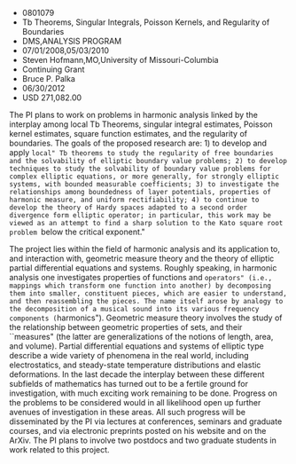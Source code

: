 
* 0801079
* Tb Theorems, Singular Integrals, Poisson Kernels, and Regularity of Boundaries
* DMS,ANALYSIS PROGRAM
* 07/01/2008,05/03/2010
* Steven Hofmann,MO,University of Missouri-Columbia
* Continuing Grant
* Bruce P. Palka
* 06/30/2012
* USD 271,082.00

The PI plans to work on problems in harmonic analysis linked by the interplay
among local Tb Theorems, singular integral estimates, Poisson kernel estimates,
square function estimates, and the regularity of boundaries. The goals of the
proposed research are: 1) to develop and apply ``local" Tb theorems to study the
regularity of free boundaries and the solvability of elliptic boundary value
problems; 2) to develop techniques to study the solvability of boundary value
problems for complex elliptic equations, or more generally, for strongly
elliptic systems, with bounded measurable coefficients; 3) to investigate the
relationships among boundedness of layer potentials, properties of harmonic
measure, and uniform rectifiability; 4) to continue to develop the theory of
Hardy spaces adapted to a second order divergence form elliptic operator; in
particular, this work may be viewed as an attempt to find a sharp solution to
the Kato square root problem ``below the critical exponent."

The project lies within the field of harmonic analysis and its application to,
and interaction with, geometric measure theory and the theory of elliptic
partial differential equations and systems. Roughly speaking, in harmonic
analysis one investigates properties of functions and ``operators" (i.e.,
mappings which transform one function into another) by decomposing them into
smaller, constituent pieces, which are easier to understand, and then
reassembling the pieces. The name itself arose by analogy to the decomposition
of a musical sound into its various frequency components (``harmonics").
Geometric measure theory involves the study of the relationship between
geometric properties of sets, and their ``measures" (the latter are
generalizations of the notions of length, area, and volume). Partial
differential equations and systems of elliptic type describe a wide variety of
phenomena in the real world, including electrostatics, and steady-state
temperature distributions and elastic deformations. In the last decade the
interplay between these different subfields of mathematics has turned out to be
a fertile ground for investigation, with much exciting work remaining to be
done. Progress on the problems to be considered would in all likelihood open up
further avenues of investigation in these areas. All such progress will be
disseminated by the PI via lectures at conferences, seminars and graduate
courses, and via electronic preprints posted on his website and on the ArXiv.
The PI plans to involve two postdocs and two graduate students in work related
to this project.
